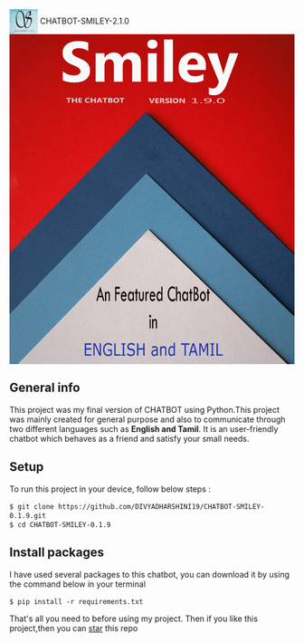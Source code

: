 <div align = left>
	<img src='https://raw.githubusercontent.com/DIVYADHARSHINI19/CHATBOT-SMILEY-0.1.9/master/LOGO.jpg' align='center' width=50>  CHATBOT-SMILEY-2.1.0 
</div>
<div align = center>
	<img src='https://raw.githubusercontent.com/DIVYADHARSHINI19/CHATBOT-SMILEY-0.1.9/master/read.jpg' align='center' width=600>
</div>

## General info
  This project was my final version of CHATBOT using Python.This project was mainly created for general purpose and also to communicate through two different languages such as <b> English and Tamil</b>. It is an user-friendly chatbot which behaves as a friend and satisfy your small needs.
	
## Setup
To run this project in your device, follow below steps :

```console
$ git clone https://github.com/DIVYADHARSHINI19/CHATBOT-SMILEY-0.1.9.git
$ cd CHATBOT-SMILEY-0.1.9
```

## Install packages
I have used several packages to this chatbot, you can download it by using the command below in your terminal 

```console
$ pip install -r requirements.txt 
```

That's all you need to before using my project. Then if you like this project,then you can [star](https://github.com/DIVYADHARSHINI19/CHATBOT-SMILEY-0.1.9.git) this repo
